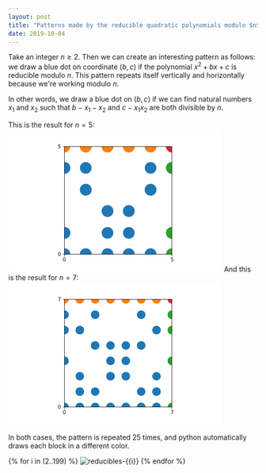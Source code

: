 ```yaml
---
layout: post
title: "Patterns made by the reducible quadratic polynomials modulo $n$"
date: 2019-10-04
---
```


Take an integer $n \geq 2$. Then we can create an interesting pattern as follows: we draw a blue dot on coordinate $(b,c)$ if the polynomial $x^2+bx+c$ is reducible modulo $n$. This pattern repeats itself vertically and horizontally because we're working modulo $n$.

In other words, we draw a blue dot on $(b,c)$ if we can find natural numbers $x_1$ and $x_2$ such that $b-x_1-x_2$ and $c-x_1 x_2$ are both divisible by $n$.

This is the result for $n=5$:
![reducibles-5-1](/_posts/images/reducibles-5.png)
And this is the result for $n=7$:
![reducibles-7-1](/_posts/images/reducibles-7.png)

In both cases, the pattern is repeated 25 times, and python automatically draws each block in a different color.

{% for i in (2..199) %}
![reducibles-{{i}}](/_posts/images/reducibles-{{i}}.png)
{% endfor %}
